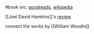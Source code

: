 #book 
src: [goodreads](https://www.goodreads.com/book/show/6698682-the-higher-infinite?from_search=true&from_srp=true&qid=QZJlKcWp2O&rank=1), [wikipedia](https://en.wikipedia.org/wiki/The_Higher_Infinite) 

[[Joel David Hamkins]]'s [review](https://sci-hub.se/https://www.jstor.org/stable/20016207) 

connect the works by [[William Woodin]] 
